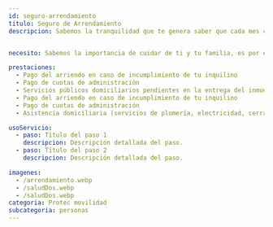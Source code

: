 ```yaml
---
id: seguro-arrendamiento
titulo: Seguro de Arrendamiento
descripcion: Sabemos la tranquilidad que te genera saber que cada mes cuentas con el dinero que te pagan los inquilinos de tu propiedad, pero cuando no sea así, ¡no te preocupes! Tenemos la solución para que nunca dejes de recibir tus ingresos.​​​​​​​​​​


necesito: Sabemos la importancia de cuidar de ti y tu familia, es por ello que, te brindamos las mejores opciones que te permitirán disfrutar de los momentos más especiales de tu vida con tranquilidad.

prestaciones: 
  - Pago del arriendo en caso de incumplimiento de tu inquilino
  - Pago de cuotas de administración
  - Servicios públicos domiciliarios pendientes en la entrega del inmueble
  - Pago del arriendo en caso de incumplimiento de tu inquilino
  - Pago de cuotas de administración
  - Asistencia domiciliaria (servicios de plomería, electricidad, cerrajería, reemplazo de vidrios, gastos de traslado y asistencia jurídica telefónica)

usoServicio:
  - paso: Título del paso 1
    descripcion: Descripción detallada del paso.
  - paso: Título del paso 2
    descripcion: Descripción detallada del paso.

imagenes:
  - /arrendamiento.webp
  - /saludDos.webp
  - /saludDos.webp
categoria: Protec movilidad
subcategoria: personas
---
```

